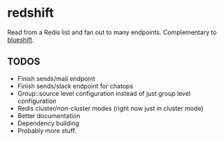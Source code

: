 # redshift
Read from a Redis list and fan out to many endpoints. Complementary to [blueshift](https://github.com/andrew-sledge/blueshift).

## TODOS
* Finish sends/mail endpoint
* Finish sends/slack endpoint for chatops
* Group::source level configuration instead of just group level configuration
* Redis cluster/non-cluster modes (right now just in cluster mode)
* Better documentation
* Dependency building
* Probably more stuff.
